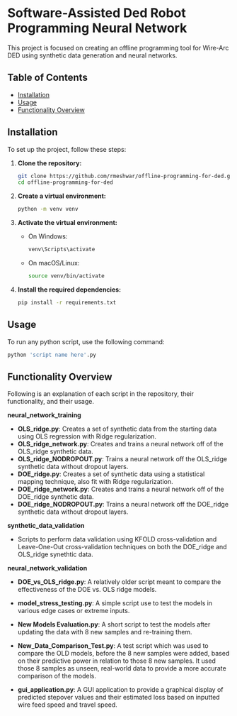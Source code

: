 # Software-Assisted Ded Robot Programming Neural Network

This project is focused on creating an offline programming tool for Wire-Arc DED using synthetic data generation and neural networks.

## Table of Contents

- [Installation](#installation)
- [Usage](#usage)
- [Functionality Overview](#functionality)

## Installation

To set up the project, follow these steps:

1. **Clone the repository:**

   ```bash
   git clone https://github.com/rmeshwar/offline-programming-for-ded.git
   cd offline-programming-for-ded
   ```

2. **Create a virtual environment:**

   ```bash
   python -m venv venv
   ```

3. **Activate the virtual environment:**

   - On Windows:
     ```bash
     venv\Scripts\activate
     ```
   - On macOS/Linux:
     ```bash
     source venv/bin/activate
     ```

4. **Install the required dependencies:**
   ```bash
   pip install -r requirements.txt
   ```

## Usage

To run any python script, use the following command:

```bash
python 'script name here'.py
```

## Functionality Overview

Following is an explanation of each script in the repository, their functionality, and their usage.

**neural_network_training**
- **OLS_ridge.py**: Creates a set of synthetic data from the starting data using OLS regression with Ridge regularization.
- **OLS_ridge_network.py**: Creates and trains a neural network off of the OLS_ridge synthetic data.
- **OLS_ridge_NODROPOUT.py**: Trains a neural network off the OLS_ridge synthetic data without dropout layers.
- **DOE_ridge.py**: Creates a set of synthetic data using a statistical mapping technique, also fit with Ridge regularization.
- **DOE_ridge_network.py**: Creates and trains a neural network off of the DOE_ridge synthetic data.
- **DOE_ridge_NODROPOUT.py**: Trains a neural network off the DOE_ridge synthetic data without dropout layers.


**synthetic_data_validation**
- Scripts to perform data validation using KFOLD cross-validation and Leave-One-Out cross-validation techniques on both the DOE_ridge and OLS_ridge synethtic data.

**neural_network_validation**
- **DOE_vs_OLS_ridge.py**: A relatively older script meant to compare the effectiveness of the DOE vs. OLS ridge models.
- **model_stress_testing.py**: A simple script use to test the models in various edge cases or extreme inputs.
- **New Models Evaluation.py**: A short script to test the models after updating the data with 8 new samples and re-training them.
- **New_Data_Comparison_Test.py**: A test script which was used to compare the OLD models, before the 8 new samples were added, based on their predictive power in relation to those 8 new samples. It used those 8 samples as unseen, real-world data to provide a more accurate comparison of the models.

- **gui_application.py**: A GUI application to provide a graphical display of predicted stepover values and their estimated loss based on inputted wire feed speed and travel speed.
